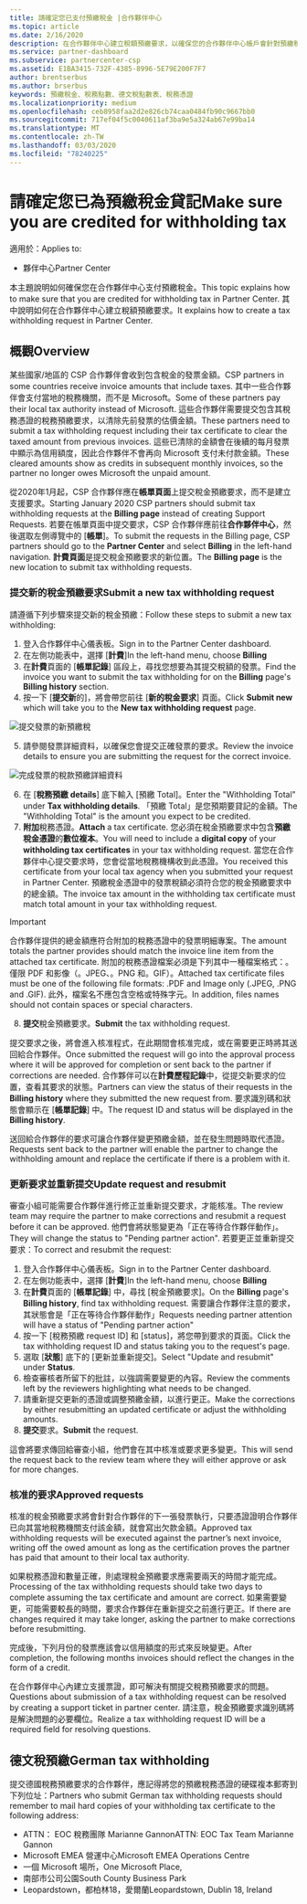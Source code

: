 ```yaml
---
title: 請確定您已支付預繳稅金 |合作夥伴中心
ms.topic: article
ms.date: 2/16/2020
description: 在合作夥伴中心建立稅額預繳要求，以確保您的合作夥伴中心帳戶會針對預繳稅金而貸。
ms.service: partner-dashboard
ms.subservice: partnercenter-csp
ms.assetid: E1BA3415-732F-4385-8996-5E79E200F7F7
author: brentserbus
ms.author: brserbus
keywords: 預繳稅金、稅務點數、德文稅點數表、稅務憑證
ms.localizationpriority: medium
ms.openlocfilehash: ceb8958faa2d2e826cb74caa0484fb90c9667bb0
ms.sourcegitcommit: 717ef04f5c0040611af3ba9e5a324ab67e99ba14
ms.translationtype: MT
ms.contentlocale: zh-TW
ms.lasthandoff: 03/03/2020
ms.locfileid: "78240225"
---
```

# <a name="make-sure-you-are-credited-for-withholding-tax"></a><span data-ttu-id="941d5-104">請確定您已為預繳稅金貸記</span><span class="sxs-lookup"><span data-stu-id="941d5-104">Make sure you are credited for withholding tax</span></span>

<span data-ttu-id="941d5-105">適用於：</span><span class="sxs-lookup"><span data-stu-id="941d5-105">Applies to:</span></span>

- <span data-ttu-id="941d5-106">夥伴中心</span><span class="sxs-lookup"><span data-stu-id="941d5-106">Partner Center</span></span>

<span data-ttu-id="941d5-107">本主題說明如何確保您在合作夥伴中心支付預繳稅金。</span><span class="sxs-lookup"><span data-stu-id="941d5-107">This topic explains how to make sure that you are credited for withholding tax in Partner Center.</span></span> <span data-ttu-id="941d5-108">其中說明如何在合作夥伴中心建立稅額預繳要求。</span><span class="sxs-lookup"><span data-stu-id="941d5-108">It explains how to create a tax withholding request in Partner Center.</span></span>

## <a name="overview"></a><span data-ttu-id="941d5-109">概觀</span><span class="sxs-lookup"><span data-stu-id="941d5-109">Overview</span></span>

<span data-ttu-id="941d5-110">某些國家/地區的 CSP 合作夥伴會收到包含稅金的發票金額。</span><span class="sxs-lookup"><span data-stu-id="941d5-110">CSP partners in some countries receive invoice amounts that include taxes.</span></span> <span data-ttu-id="941d5-111">其中一些合作夥伴會支付當地的稅務機關，而不是 Microsoft。</span><span class="sxs-lookup"><span data-stu-id="941d5-111">Some of these partners pay their local tax authority instead of Microsoft.</span></span> <span data-ttu-id="941d5-112">這些合作夥伴需要提交包含其稅務憑證的稅務預繳要求，以清除先前發票的估價金額。</span><span class="sxs-lookup"><span data-stu-id="941d5-112">These partners need to submit a tax withholding request including their tax certificate to clear the taxed amount from previous invoices.</span></span> <span data-ttu-id="941d5-113">這些已清除的金額會在後續的每月發票中顯示為信用額度，因此合作夥伴不會再向 Microsoft 支付未付款金額。</span><span class="sxs-lookup"><span data-stu-id="941d5-113">These cleared amounts show as credits in subsequent monthly invoices, so the partner no longer owes Microsoft the unpaid amount.</span></span>

<span data-ttu-id="941d5-114">從2020年1月起，CSP 合作夥伴應在**帳單頁面**上提交稅金預繳要求，而不是建立支援要求。</span><span class="sxs-lookup"><span data-stu-id="941d5-114">Starting January 2020 CSP partners should submit tax withholding requests at the **Billing page** instead of creating Support Requests.</span></span> <span data-ttu-id="941d5-115">若要在帳單頁面中提交要求，CSP 合作夥伴應前往**合作夥伴中心**，然後選取左側導覽中的 [**帳單**]。</span><span class="sxs-lookup"><span data-stu-id="941d5-115">To submit the requests in the Billing page, CSP partners should go to the **Partner Center** and select **Billing** in the left-hand navigation.</span></span> <span data-ttu-id="941d5-116">**計費頁面**是提交稅金預繳要求的新位置。</span><span class="sxs-lookup"><span data-stu-id="941d5-116">The **Billing page** is the new location to submit tax withholding requests.</span></span> 

### <a name="submit-a-new-tax-withholding-request"></a><span data-ttu-id="941d5-117">提交新的稅金預繳要求</span><span class="sxs-lookup"><span data-stu-id="941d5-117">Submit a new tax withholding request</span></span>

<span data-ttu-id="941d5-118">請遵循下列步驟來提交新的稅金預繳：</span><span class="sxs-lookup"><span data-stu-id="941d5-118">Follow these steps to submit a new tax withholding:</span></span>

1. <span data-ttu-id="941d5-119">登入合作夥伴中心儀表板。</span><span class="sxs-lookup"><span data-stu-id="941d5-119">Sign in to the Partner Center dashboard.</span></span>
2. <span data-ttu-id="941d5-120">在左側功能表中，選擇 [**計費**]</span><span class="sxs-lookup"><span data-stu-id="941d5-120">In the left-hand menu, choose **Billing**</span></span>
3. <span data-ttu-id="941d5-121">在**計費**頁面的 [**帳單記錄**] 區段上，尋找您想要為其提交稅額的發票。</span><span class="sxs-lookup"><span data-stu-id="941d5-121">Find the invoice you want to submit the tax withholding for on the **Billing** page's **Billing history** section.</span></span>
4. <span data-ttu-id="941d5-122">按一下 [**提交新**的]，將會帶您前往 [**新的稅金要求**] 頁面。</span><span class="sxs-lookup"><span data-stu-id="941d5-122">Click **Submit new** which will take you to the **New tax withholding request** page.</span></span>

![提交發票的新預繳稅](images/wht1.png)

5. <span data-ttu-id="941d5-124">請參閱發票詳細資料，以確保您會提交正確發票的要求。</span><span class="sxs-lookup"><span data-stu-id="941d5-124">Review the invoice details to ensure you are submitting the request for the correct invoice.</span></span>

![完成發票的稅款預繳詳細資料](images/wht2.png)

6. <span data-ttu-id="941d5-126">在 [**稅務預繳 details**] 底下輸入 [預繳 Total]。</span><span class="sxs-lookup"><span data-stu-id="941d5-126">Enter the "Withholding Total" under **Tax withholding details**.</span></span> <span data-ttu-id="941d5-127">「預繳 Total」是您預期要貸記的金額。</span><span class="sxs-lookup"><span data-stu-id="941d5-127">The "Withholding Total" is the amount you expect to be credited.</span></span>
7. <span data-ttu-id="941d5-128">**附加**稅務憑證。</span><span class="sxs-lookup"><span data-stu-id="941d5-128">**Attach** a tax certificate.</span></span> <span data-ttu-id="941d5-129">您必須在稅金預繳要求中包含**預繳稅金憑證**的**數位複本**。</span><span class="sxs-lookup"><span data-stu-id="941d5-129">You will need to include a **digital copy** of your **withholding tax certificates** in your tax withholding request.</span></span> <span data-ttu-id="941d5-130">當您在合作夥伴中心提交要求時，您會從當地稅務機構收到此憑證。</span><span class="sxs-lookup"><span data-stu-id="941d5-130">You received this certificate from your local tax agency when you submitted your request in Partner Center.</span></span> <span data-ttu-id="941d5-131">預繳稅金憑證中的發票稅額必須符合您的稅金預繳要求中的總金額。</span><span class="sxs-lookup"><span data-stu-id="941d5-131">The invoice tax amount in the withholding tax certificate must match total amount in your tax withholding request.</span></span> 

> [!IMPORTANT]
> <span data-ttu-id="941d5-132">合作夥伴提供的總金額應符合附加的稅務憑證中的發票明細專案。</span><span class="sxs-lookup"><span data-stu-id="941d5-132">The amount totals the partner provides should match the invoice line item from the attached tax certificate.</span></span> <span data-ttu-id="941d5-133">附加的稅務憑證檔案必須是下列其中一種檔案格式：。僅限 PDF 和影像（。JPEG、。PNG 和。GIF）。</span><span class="sxs-lookup"><span data-stu-id="941d5-133">Attached tax certificate files must be one of the following file formats: .PDF and Image only (.JPEG, .PNG and .GIF).</span></span> <span data-ttu-id="941d5-134">此外，檔案名不應包含空格或特殊字元。</span><span class="sxs-lookup"><span data-stu-id="941d5-134">In addition, files names should not contain  spaces or special characters.</span></span>

8. <span data-ttu-id="941d5-135">**提交**稅金預繳要求。</span><span class="sxs-lookup"><span data-stu-id="941d5-135">**Submit** the tax withholding request.</span></span>

<span data-ttu-id="941d5-136">提交要求之後，將會進入核准程式，在此期間會核准完成，或在需要更正時將其送回給合作夥伴。</span><span class="sxs-lookup"><span data-stu-id="941d5-136">Once submitted the request will go into the approval process where it will be approved for completion or sent back to the partner if corrections are needed.</span></span> <span data-ttu-id="941d5-137">合作夥伴可以在**計費歷程記錄**中，從提交新要求的位置，查看其要求的狀態。</span><span class="sxs-lookup"><span data-stu-id="941d5-137">Partners can view the status of their requests in the **Billing history** where they submitted the new request from.</span></span> <span data-ttu-id="941d5-138">要求識別碼和狀態會顯示在 [**帳單記錄**] 中。</span><span class="sxs-lookup"><span data-stu-id="941d5-138">The request ID and status will be displayed in the **Billing history**.</span></span>

<span data-ttu-id="941d5-139">送回給合作夥伴的要求可讓合作夥伴變更預繳金額，並在發生問題時取代憑證。</span><span class="sxs-lookup"><span data-stu-id="941d5-139">Requests sent back to the partner will enable the partner to change the withholding amount and replace the certificate if there is a problem with it.</span></span> 

### <a name="update-request-and-resubmit"></a><span data-ttu-id="941d5-140">更新要求並重新提交</span><span class="sxs-lookup"><span data-stu-id="941d5-140">Update request and resubmit</span></span>

<span data-ttu-id="941d5-141">審查小組可能需要合作夥伴進行修正並重新提交要求，才能核准。</span><span class="sxs-lookup"><span data-stu-id="941d5-141">The review team may require the partner to make corrections and resubmit a request before it can be approved.</span></span> <span data-ttu-id="941d5-142">他們會將狀態變更為「正在等待合作夥伴動作」。</span><span class="sxs-lookup"><span data-stu-id="941d5-142">They will change the status to "Pending partner action".</span></span> <span data-ttu-id="941d5-143">若要更正並重新提交要求：</span><span class="sxs-lookup"><span data-stu-id="941d5-143">To correct and resubmit the request:</span></span>
 
1. <span data-ttu-id="941d5-144">登入合作夥伴中心儀表板。</span><span class="sxs-lookup"><span data-stu-id="941d5-144">Sign in to the Partner Center dashboard.</span></span>
2. <span data-ttu-id="941d5-145">在左側功能表中，選擇 [**計費**]</span><span class="sxs-lookup"><span data-stu-id="941d5-145">In the left-hand menu, choose **Billing**</span></span>
3. <span data-ttu-id="941d5-146">在**計費**頁面的 [**帳單記錄**] 中，尋找 [稅金預繳要求]。</span><span class="sxs-lookup"><span data-stu-id="941d5-146">On the **Billing** page's **Billing history**, find tax withholding request.</span></span> <span data-ttu-id="941d5-147">需要讓合作夥伴注意的要求，其狀態會是「正在等待合作夥伴動作」</span><span class="sxs-lookup"><span data-stu-id="941d5-147">Requests needing partner attention will have a status of "Pending partner action"</span></span>
4. <span data-ttu-id="941d5-148">按一下 [稅務預繳 request ID] 和 [status]，將您帶到要求的頁面。</span><span class="sxs-lookup"><span data-stu-id="941d5-148">Click the tax withholding request ID and status taking you to the request's page.</span></span>
5. <span data-ttu-id="941d5-149">選取 [**狀態**] 底下的 [更新並重新提交]。</span><span class="sxs-lookup"><span data-stu-id="941d5-149">Select "Update and resubmit" under **Status**.</span></span>
6. <span data-ttu-id="941d5-150">檢查審核者所留下的批註，以強調需要變更的內容。</span><span class="sxs-lookup"><span data-stu-id="941d5-150">Review the comments left by the reviewers highlighting what needs to be changed.</span></span>
7. <span data-ttu-id="941d5-151">請重新提交更新的憑證或調整預繳金額，以進行更正。</span><span class="sxs-lookup"><span data-stu-id="941d5-151">Make the corrections by either resubmitting an updated certificate or adjust the withholding amounts.</span></span>
8. <span data-ttu-id="941d5-152">**提交**要求。</span><span class="sxs-lookup"><span data-stu-id="941d5-152">**Submit** the request.</span></span> 

<span data-ttu-id="941d5-153">這會將要求傳回給審查小組，他們會在其中核准或要求更多變更。</span><span class="sxs-lookup"><span data-stu-id="941d5-153">This will send the request back to the review team where they will either approve or ask for more changes.</span></span>
 
### <a name="approved-requests"></a><span data-ttu-id="941d5-154">核准的要求</span><span class="sxs-lookup"><span data-stu-id="941d5-154">Approved requests</span></span>

<span data-ttu-id="941d5-155">核准的稅金預繳要求將會針對合作夥伴的下一張發票執行，只要憑證證明合作夥伴已向其當地稅務機關支付該金額，就會寫出欠款金額。</span><span class="sxs-lookup"><span data-stu-id="941d5-155">Approved tax withholding requests will be executed against the partner’s next invoice, writing off the owed amount as long as the certification proves the partner has paid that amount to their local tax authority.</span></span>

<span data-ttu-id="941d5-156">如果稅務憑證和數量正確，則處理稅金預繳要求應需要兩天的時間才能完成。</span><span class="sxs-lookup"><span data-stu-id="941d5-156">Processing of the tax withholding requests should take two days to complete assuming the tax certificate and amount are correct.</span></span> <span data-ttu-id="941d5-157">如果需要變更，可能需要較長的時間，要求合作夥伴在重新提交之前進行更正。</span><span class="sxs-lookup"><span data-stu-id="941d5-157">If there are changes required it may take longer, asking the partner to make corrections before resubmitting.</span></span>

<span data-ttu-id="941d5-158">完成後，下列月份的發票應該會以信用額度的形式來反映變更。</span><span class="sxs-lookup"><span data-stu-id="941d5-158">After completion, the following months invoices should reflect the changes in the form of a credit.</span></span>
 
<span data-ttu-id="941d5-159">在合作夥伴中心內建立支援票證，即可解決有關提交稅務預繳要求的問題。</span><span class="sxs-lookup"><span data-stu-id="941d5-159">Questions about submission of a tax withholding request can be resolved by creating a support ticket in partner center.</span></span> <span data-ttu-id="941d5-160">請注意，稅金預繳要求識別碼將是解決問題的必要欄位。</span><span class="sxs-lookup"><span data-stu-id="941d5-160">Realize a tax withholding request ID will be a required field for resolving questions.</span></span>

## <a name="german-tax-withholding"></a><span data-ttu-id="941d5-161">德文稅預繳</span><span class="sxs-lookup"><span data-stu-id="941d5-161">German tax withholding</span></span>

<span data-ttu-id="941d5-162">提交德國稅務預繳要求的合作夥伴，應記得將您的預繳稅務憑證的硬碟複本郵寄到下列位址：</span><span class="sxs-lookup"><span data-stu-id="941d5-162">Partners who submit German tax withholding requests should remember to mail hard copies of your withholding tax certificate to the following address:</span></span> 

- <span data-ttu-id="941d5-163">ATTN： EOC 稅務團隊 Marianne Gannon</span><span class="sxs-lookup"><span data-stu-id="941d5-163">ATTN: EOC Tax Team Marianne Gannon</span></span>
- <span data-ttu-id="941d5-164">Microsoft EMEA 營運中心</span><span class="sxs-lookup"><span data-stu-id="941d5-164">Microsoft EMEA Operations Centre</span></span>
- <span data-ttu-id="941d5-165">一個 Microsoft 場所，</span><span class="sxs-lookup"><span data-stu-id="941d5-165">One Microsoft Place,</span></span>
- <span data-ttu-id="941d5-166">南部市公司公園</span><span class="sxs-lookup"><span data-stu-id="941d5-166">South County Business Park</span></span>
- <span data-ttu-id="941d5-167">Leopardstown，都柏林18，愛爾蘭</span><span class="sxs-lookup"><span data-stu-id="941d5-167">Leopardstown, Dublin 18, Ireland</span></span>

